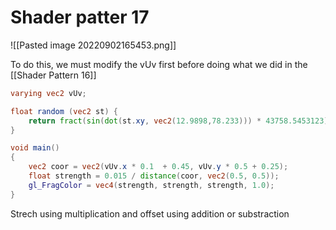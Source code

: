 # Shader patter 17
![[Pasted image 20220902165453.png]]

To do this, we must modify the vUv first before doing what we did in the [[Shader Pattern 16]]
```glsl
varying vec2 vUv;

float random (vec2 st) {
    return fract(sin(dot(st.xy, vec2(12.9898,78.233))) * 43758.5453123);
}

void main()
{
    vec2 coor = vec2(vUv.x * 0.1  + 0.45, vUv.y * 0.5 + 0.25);
    float strength = 0.015 / distance(coor, vec2(0.5, 0.5));
    gl_FragColor = vec4(strength, strength, strength, 1.0);
}
```

Strech using multiplication and offset using addition or substraction

